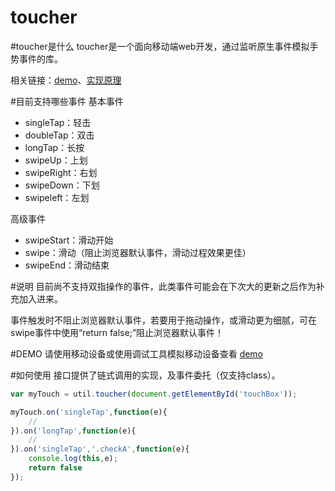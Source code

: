 toucher
=======
#toucher是什么
toucher是一个面向移动端web开发，通过监听原生事件模拟手势事件的库。

相关链接：[demo](http://bh-lay.github.io/toucher/)、[实现原理](http://bh-lay.com/blog/14e212bdbeb)

#目前支持哪些事件
基本事件
 * singleTap：轻击
 * doubleTap：双击
 * longTap：长按
 * swipeUp：上划
 * swipeRight：右划
 * swipeDown：下划
 * swipeleft：左划

高级事件
 * swipeStart：滑动开始
 * swipe：滑动（阻止浏览器默认事件，滑动过程效果更佳）
 * swipeEnd：滑动结束

#说明
目前尚不支持双指操作的事件，此类事件可能会在下次大的更新之后作为补充加入进来。

事件触发时不阻止浏览器默认事件，若要用于拖动操作，或滑动更为细腻，可在swipe事件中使用“return false;”阻止浏览器默认事件！

#DEMO
请使用移动设备或使用调试工具模拟移动设备查看 [demo](http://bh-lay.github.io/toucher/)

#如何使用
接口提供了链式调用的实现，及事件委托（仅支持class）。

```javascript
var myTouch = util.toucher(document.getElementById('touchBox'));

myTouch.on('singleTap',function(e){
    //
}).on('longTap',function(e){
	//
}).on('singleTap','.checkA',function(e){
	console.log(this,e);
	return false
});


```

